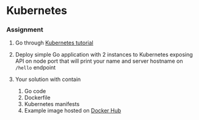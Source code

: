 
# Kubernetes

### Assignment

1. Go through [Kubernetes tutorial](https://kubernetes.io/docs/tutorials/kubernetes-basics/)
2. Deploy simple Go application with 2 instances to Kubernetes exposing API on node port that will print your name and server hostname on `/hello` endpoint

3. Your solution with contain
   1. Go code
   2. Dockerfile
   3. Kubernetes manifests
   4. Example image hosted on [Docker Hub](https://hub.docker.com/)

 

